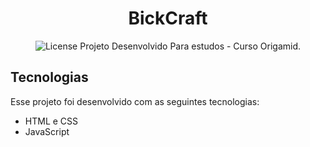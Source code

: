 <h1 align="center"> BickCraft </h1>

<p align="center">
  <img alt="License" src="https://raw.githubusercontent.com/giovanimarchezini/Bikecraft/main/imagem-destacada/Bikecraft.jpg>
</p>

<p align="center">
Projeto Desenvolvido Para estudos - Curso Origamid.
</p>

## Tecnologias

Esse projeto foi desenvolvido com as seguintes tecnologias:

- HTML e CSS
- JavaScript 

